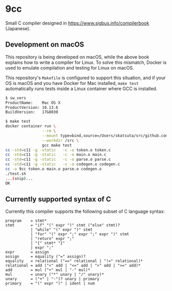 # 9cc

Small C compiler designed in https://www.sigbus.info/compilerbook (Japanese).


## Development on macOS

This repository is being developed on macOS, while the above book explains how to write a compiler for Linux. To solve this mismatch, Docker is used to emulate compilation and testing for Linux on macOS.

This repository's `Makefile` is configured to support this situation, and if your OS is macOS and you have Docker for Mac installed, `make test` automatically runs tests inside a Linux container where GCC is installed.

```bash
$ sw_vers
ProductName:    Mac OS X
ProductVersion: 10.13.6
BuildVersion:   17G8030

$ make test
docker container run \
                --rm \
                --mount type=bind,source=/Users/skatsuta/src/github.com/skatsuta/9cc,target=/src,consistency=delegated \
                --workdir /src \
                gcc make test
cc -std=c11 -g -static   -c -o token.o token.c
cc -std=c11 -g -static   -c -o main.o main.c
cc -std=c11 -g -static   -c -o parse.o parse.c
cc -std=c11 -g -static   -c -o codegen.o codegen.c
cc -o 9cc token.o main.o parse.o codegen.o
./test.sh
...(snip)...
OK
```


## Currently supported syntax of C

Currently this compiler supports the following subset of C language syntax:

```
program    = stmt*
stmt       = "if" "(" expr ")" stmt ("else" stmt)?
           | "while" "(" expr ")" stmt
           | "for" "(" expr ";" expr ";" expr ")" stmt
           | "return" expr ";"
           | "{" stmt* "}"
           | expr ";"
expr       = assign
assign     = equality ("=" assign)?
equality   = relational ("==" relational | "!=" relational)*
relational = add ("<" add | "<=" add | ">" add | ">=" add)*
add        = mul ("+" mul | "-" mul)*
mul        = unary ("*" unary | "/" unary)*
unary      = ("+" | "-")? unary | primary
primary    = "(" expr ")" | ident | num
```
